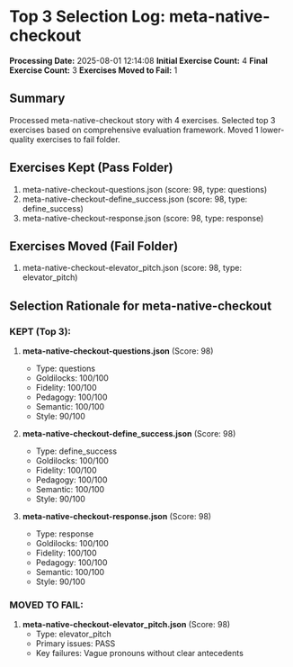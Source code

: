 # Top 3 Selection Log: meta-native-checkout

**Processing Date:** 2025-08-01 12:14:08
**Initial Exercise Count:** 4
**Final Exercise Count:** 3
**Exercises Moved to Fail:** 1

## Summary

Processed meta-native-checkout story with 4 exercises.
Selected top 3 exercises based on comprehensive evaluation framework.
Moved 1 lower-quality exercises to fail folder.

## Exercises Kept (Pass Folder)

1. meta-native-checkout-questions.json (score: 98, type: questions)
2. meta-native-checkout-define_success.json (score: 98, type: define_success)
3. meta-native-checkout-response.json (score: 98, type: response)

## Exercises Moved (Fail Folder)

1. meta-native-checkout-elevator_pitch.json (score: 98, type: elevator_pitch)

## Selection Rationale for meta-native-checkout

### KEPT (Top 3):
1. **meta-native-checkout-questions.json** (Score: 98)
   - Type: questions
   - Goldilocks: 100/100
   - Fidelity: 100/100
   - Pedagogy: 100/100
   - Semantic: 100/100
   - Style: 90/100

2. **meta-native-checkout-define_success.json** (Score: 98)
   - Type: define_success
   - Goldilocks: 100/100
   - Fidelity: 100/100
   - Pedagogy: 100/100
   - Semantic: 100/100
   - Style: 90/100

3. **meta-native-checkout-response.json** (Score: 98)
   - Type: response
   - Goldilocks: 100/100
   - Fidelity: 100/100
   - Pedagogy: 100/100
   - Semantic: 100/100
   - Style: 90/100

### MOVED TO FAIL:
1. **meta-native-checkout-elevator_pitch.json** (Score: 98)
   - Type: elevator_pitch
   - Primary issues: PASS
   - Key failures: Vague pronouns without clear antecedents

